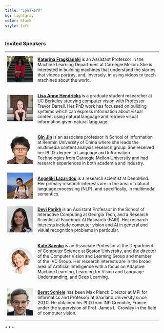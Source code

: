 ```yaml
---
title: "Speakers"
bg: lightgray 
color: black
style: left
---
```


### Invited Speakers

<table>
  <col align="left">
  <col align="left">
  <tr class="spaceUnder">
        <td>
            <div class="author">
            <a href="https://www.cs.cmu.edu/~katef/" target="_blank">
                <div class="authorphoto"><img src="./assets/authors/katerinaResized1.jpg"></div>
            </a>
            </div>
        </td>
        <td valign="top">
            <div class="authorbio" align="top">
            <p> <a href="https://www.cs.cmu.edu/~katef/" target="_blank"><strong>Katerina Fragkiadaki</strong></a> is an Assistant Professor in the Machine Learning Department at Carnegie Mellon. She is interested in building machines that understand the stories that videos portray, and, inversely, in using videos to teach machines about the world.
            </p>
            </div>
        </td>
   </tr>

<tr class="spaceUnder">
<td>
    <div class="author" align="center">
    <a href="https://people.eecs.berkeley.edu/~lisa_anne/" target="_blank">
      <div class="authorphoto"><img src="./assets/authors/lisaResized.jpg"></div>
    </a>
    </div>
</td>
<td valign="top">
  <div class="authorbio" align="top">
    <p> <a href="https://people.eecs.berkeley.edu/~lisa_anne/" target="_blank"><strong>Lisa Anne Hendricks</strong></a> is a graduate student researcher at UC Berkeley studying computer vision with Professor Trevor Darrell. Her PhD work has focussed on building systems which can express information about visual content using natural language and retrieve visual information given natural language. 
    </p>
  </div>
</td>
</tr>

<tr class="spaceUnder">
  <td>
<div class="author" align="center">
    <a href="http://www.cs.cmu.edu/~qjin/" target="_blank">
      <div class="authorphoto"><img src="./assets/authors/qinResized.jpg"></div>
    </a>
</div>
  </td>
  <td valign="top">
<div class="authorbio">
  <p> <a href="http://www.cs.cmu.edu/~qjin/" target="_blank"><strong>Qin Jin</strong></a> is an associate professor in School of Information at Renmin University of China where she leads the multimedia content analysis research group. She received her Ph.D. degree in Language and Information Technologies from Carnegie Mellon University and had research experiences in both academia and industry.
    </p>
</div>
  </td>
  </tr>

<tr class="spaceUnder">
  <td>
<div class="author" align="center">
    <a href="http://angelikilazaridou.github.io" target="_blank">
      <div class="authorphoto"><img src="./assets/authors/angelikiResized1.jpg"></div>
    </a>
</div>
  </td>
  <td valign="top">
<div class="authorbio">
    <p> <a href="http://angelikilazaridou.github.io" target="_blank"><strong>Angeliki Lazaridou</strong></a> is a research scientist at DeepMind. Her primary research interests are in the area of natural language processing (NLP), and specifically, in multimodal semantics.  
    </p>
</div>
  </td>
  </tr>

<tr class="spaceUnder">
  <td>
<div class="author" align="center">
    <a href="https://www.cc.gatech.edu/~parikh/bio.html" target="_blank">
      <div class="authorphoto"><img src="./assets/authors/devi.jpg"></div>
    </a>
</div>
  </td>
  <td valign="top">
<div class="authorbio">
    <p> <a href="https://www.cc.gatech.edu/~parikh/bio.html" target="_blank"><strong>Devi Parikh</strong></a> is an Assistant Professor in the School of Interactive Computing at Georgia Tech, and a Research Scientist at Facebook AI Research (FAIR). Her research interests include computer vision and AI in general and visual recognition problems in particular.
    </p>
</div>
  </td>
  </tr>

<tr class="spaceUnder">
  <td>
<div class="author" align="center">
    <a href="https://www.bu.edu/cs/profiles/kate-saenko/" target="_blank">
      <div class="authorphoto"><img src="./assets/authors/kate.png"></div>
    </a>
</div>
  </td>
  <td valign="top">
<div class="authorbio">
    <p> <a href="https://www.bu.edu/cs/profiles/kate-saenko/" target="_blank"><strong>Kate Saenko</strong></a> is an Associate Professor at the Department of Computer Science at Boston University, and the director of the Computer Vision and Learning Group and member of the IVC Group. Her research interests are in the broad area of Artificial Intelligence with a focus on Adaptive Machine Learning, Learning for Vision and Language Understanding, and Deep Learning.
    </p>
</div>
  </td>
  </tr>

<tr class="spaceUnder">
  <td>
<div class="author" align="center">
    <a href="https://www.mpi-inf.mpg.de/departments/computer-vision-and-multimodal-computing/people/bernt-schiele/" target="_blank">
      <div class="authorphoto"><img src="./assets/authors/berntResized.jpg"></div>
    </a>
</div>
  </td>
  <td>
<div class="authorbio">
    <p> <a href="https://www.mpi-inf.mpg.de/departments/computer-vision-and-multimodal-computing/people/bernt-schiele/" target="_blank"><strong>Bernt Schiele</strong></a> has been Max Planck Director at MPI for Informatics and Professor at Saarland University since 2010. He obtained his PhD from INP Grenoble, France under the supervision of Prof. James L. Crowley in the field of computer vision. 
    </p>
</div>
  </td>
  </tr>
</table>
* * *
